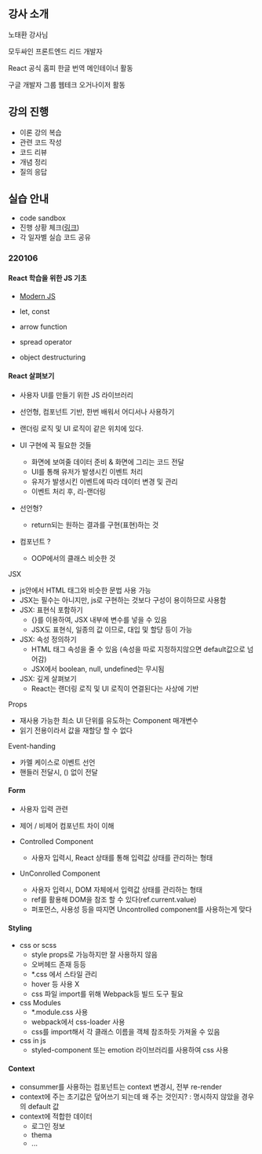 ## 강사 소개

노태환 강사님

모두싸인 프론트엔드 리드 개발자

React 공식 홈피 한글 번역 메인테이너 활동

구글 개발자 그룹 웹테크 오거나이저 활동

## 강의 진행

- 이론 강의 복습
- 관련 코드 작성
- 코드 리뷰
- 개념 정리
- 질의 응답

## 실습 안내

- code sandbox
- 진행 상황 체크([링크](bit.ly/fc-0106-s))
- 각 일자별 실습 코드 공유

### 220106

#### React 학습을 위한 JS 기초

- [Modern JS](https://ko.javascript.info/)

- let, const
- arrow function
- spread operator
- object destructuring

#### React 살펴보기

- 사용자 UI를 만들기 위한 JS 라이브러리
- 선언형, 컴포넌트 기반, 한번 배워서 어디서나 사용하기
- 랜더링 로직 및 UI 로직이 같은 위치에 있다.

- UI 구현에 꼭 필요한 것들

  - 화면에 보여줄 데이터 준비 & 화면에 그리는 코드 전달
  - UI를 통해 유저가 발생시킨 이벤트 처리
  - 유저가 발생시킨 이벤트에 따라 데이터 변경 및 관리
  - 이벤트 처리 후, 리-랜더링

- 선언형?

  - return되는 원하는 결과를 구현(표현)하는 것

- 컴포넌트 ?

  - OOP에서의 클래스 비슷한 것

JSX

- js안에서 HTML 태그와 비슷한 문법 사용 가능
- JSX는 필수는 아니지만, js로 구현하는 것보다 구성이 용이하므로 사용함
- JSX: 표현식 포함하기
  - {}를 이용하여, JSX 내부에 변수를 넣을 수 있음
  - JSX도 표현식, 일종의 값 이므로, 대입 및 할당 등이 가능
- JSX: 속성 정의하기
  - HTML 태그 속성을 줄 수 있음 (속성을 따로 지정하지않으면 default값으로 넘어감)
  - JSX에서 boolean, null, undefined는 무시됨
- JSX: 깊게 살펴보기
  - React는 랜더링 로직 및 UI 로직이 연결된다는 사상에 기반

Props

- 재사용 가능한 최소 UI 단위를 유도하는 Component 매개변수
- 읽기 전용이라서 값을 재할당 할 수 없다

Event-handing

- 카멜 케이스로 이벤트 선언
- 핸들러 전달시, () 없이 전달

#### Form

- 사용자 입력 관련
- 제어 / 비제어 컴포넌트 차이 이해

- Controlled Component

  - 사용자 입력시, React 상태를 통해 입력값 상태를 관리하는 형태

- UnConrolled Component
  - 사용자 입력시, DOM 자체에서 입력값 상태를 관리하는 형태
  - ref를 활용해 DOM을 참조 할 수 있다(ref.current.value)
  - 퍼포먼스, 사용성 등을 따지면 Uncontrolled component를 사용하는게 맞다

#### Styling

- css or scss
  - style props로 가능하지만 잘 사용하지 않음
  - 오버헤드 존재 등등
  - \*.css 에서 스타일 관리
  - hover 등 사용 X
  - css 파일 import를 위해 Webpack등 빌드 도구 필요
- css Modules
  - \*.module.css 사용
  - webpack에서 css-loader 사용
  - css를 import해서 각 클래스 이름을 객체 참조하듯 가져올 수 있음
- css in js
  - styled-component 또는 emotion 라이브러리를 사용하여 css 사용

#### Context

- consummer를 사용하는 컴포넌트는 context 변경시, 전부 re-render
- context에 주는 초기값은 덮어쓰기 되는데 왜 주는 것인지? : 명시하지 않았을 경우의 default 값
- context에 적합한 데이터
  - 로그인 정보
  - thema
  - ...
